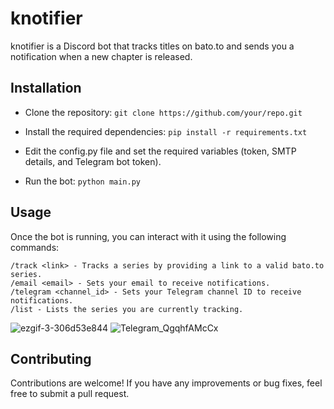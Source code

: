 # knotifier

knotifier is a Discord bot that tracks titles on bato.to and sends you a notification when a new chapter is released.


## Installation

 - Clone the repository:
`git clone https://github.com/your/repo.git`

 - Install the required dependencies: `pip install -r requirements.txt`

 - Edit the config.py file and set the required variables (token, SMTP details, and Telegram bot token).

 - Run the bot: `python main.py`

## Usage

Once the bot is running, you can interact with it using the following commands:

    /track <link> - Tracks a series by providing a link to a valid bato.to series.
    /email <email> - Sets your email to receive notifications.
    /telegram <channel_id> - Sets your Telegram channel ID to receive notifications.
    /list - Lists the series you are currently tracking.

![ezgif-3-306d53e844](https://github.com/1x6/knotifier/assets/44981148/582f7de1-a58f-45d5-b3cf-d4a1615bd417)
![Telegram_QgqhfAMcCx](https://github.com/1x6/knotifier/assets/44981148/1ffc4674-c612-4a75-a30c-7f6d2f4e638b)


## Contributing

Contributions are welcome! If you have any improvements or bug fixes, feel free to submit a pull request.
